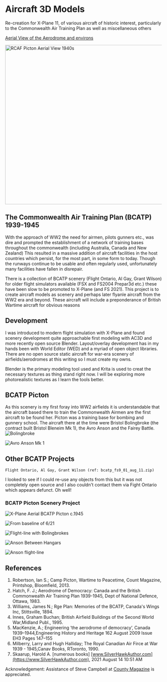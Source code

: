 # Aircraft 3D Models

Re-creation for X-Plane 11, of various aircraft of historic interest, particularly to the Commonwealth Air Training Plan as well as miscellaneous others
 
[Aerial View of the Aerodrome and environs](https://en.wikipedia.org/wiki/CFB_Picton)
 
<a title="unknown.   Canada.   Department of National Defence., Public domain, via Wikimedia Commons" href="https://commons.wikimedia.org/wiki/File:RCAF_Picton_Aerial_View_1940s.jpg"><img width="512" alt="RCAF Picton Aerial View 1940s" src="https://upload.wikimedia.org/wikipedia/commons/thumb/8/88/RCAF_Picton_Aerial_View_1940s.jpg/512px-RCAF_Picton_Aerial_View_1940s.jpg"></a>

## The Commonwealth Air Training Plan (BCATP) 1939-1945

With the approach of WW2 the need for airmen, pilots gunners etc., was dire and prompted the establishment of a network of training bases throughout the commonwealth (including Australia, Canada and New Zealand) This resulted in a massive addition of aircraft facilities in the host countries which persist, for the most part, in some form to today. Though the runways continue to be usable and often regularly used, unfortunately many facilities have fallen in disrepair.

There is a collection of BCATP scenery (Flight Ontario, Al Gay, Grant Wilson) for older flight simulators available (FSX and FS2004 Prepar3d etc.) these have been slow to be promoted to X-Plane (and FS 2021).  This project is to create aircraft models as scenery and perhaps later flyanle aircraft from the WW2 era and beyond. These aircraft will include a preponderance of British Wartime aircraft for obvious reasons

## Development

I was introduced to modern flight simulation with X-Plane and found scenery development quite approachable first modeling with AC3D and more recently open source Blender. Layout/overlay development has in my hands been with World Editor (WED) and a myriad of open object libraries. There are no open source static aircraft for war-era scenery of airfields/aerodromes at this writing so I must create my owns.

Blender is the primary modeling tool used and Krita is used to creat the necessary textures as thing stand right now. I will be exploring more photorealistic textures as I learn the tools better.

## BCATP Picton

As this scenery is my first foray into WW2 airfields it is understandable that the aircraft based there to train the Commonwealth Airmen are the first aircraft to be found her. Picton was a training base for bombing and gunnery school. The aircraft there at the time were Bristol Bolingbroke (the contract built Bristol Bleneim Mk 1), the Avro Anson and the Fairey Battle. 
![Bolingbroke](https://github.com/medmatix/Aircraft3D_Modeling/blob/main/blender%20sources/Bolingbroke.png) 

![Avro Anson Mk 1](https://github.com/medmatix/Aircraft3D_Modeling/blob/main/images/AvroAnson.png)
 
## Other BCATP Projects
 	Flight Ontario, Al Gay, Grant Wilson (ref: bcatp_fs9_01_aug_11.zip)
  I looked to see if I could re-use any objects from this but it was not completely open source and I also couldn't contact them via Fight Ontario which appears defunct. Oh well!
  
### BCATP Picton Scenery Project
  ![X-Plane Aerial BCATP Picton c.1945](https://github.com/medmatix/Aircraft3D_Modeling/blob/main/images/Crane%20-%202021-07-31%205.07.10%20PM.png)
  
  ![From baseline of 6/21](https://github.com/medmatix/Aircraft3D_Modeling/blob/main/images/VSL%20C-47%20-%202021-08-04%2012.16.55.png)
  
  ![Flight-line with Bolingbrokes](https://github.com/medmatix/Aircraft3D_Modeling/blob/main/images/VSL%20C-47%20-%202021-08-04%2012.19.12.png)
  
  ![Anson Between Hangars](https://github.com/medmatix/Aircraft3D_Modeling/blob/main/images/AnsonBetweenHangars.png)
  
  ![Anson flight-line](https://github.com/medmatix/Aircraft3D_Modeling/blob/main/images/AnsonFlight-line.png)
  

## References

1.  Robertson, Ian S.; Camp Picton, Wartime to Peacetime, Count Magazine, Printshop, Bloomfield, 2013.
2.  Hatch, F. J.; Aerodrome of Democracy: Canada and the British Commonwealth Air Training Plan 1939-1945, Dept of National Defence, Ottawa, 1983.
3.  Williams, James N.; Rge Plan: Memories of the BCATP, Canada's Wings Inc, Stittsville, 1894.
4.  Innes, Graham Buchan; British Airfield Buildings of the Second World War,Midland Publ., 1995.
5.  MacKenzie, A.; Engineering ‘the aerodrome of democracy’, Canada 1939–1944,Engineering History and Heritage 162 August 2009 Issue EH3 Pages 147–155 
6.  Milberry, Larry and Hugh Halliday; The Royal Canadian Air Firce at War 1939 - 1945,Canav Books, RToronto, 1990.
7.  Skaarup, Harold A. [numerous books]   [www.SilverHawkAuthor.com](https://www.SilverHawkAuthor.com), 2021 August 14 10:51 AM

Acknowledgement: Assistance of Steve Campbell at [County Magazine](https://www.countymagazine.ca/) is appreciated.
